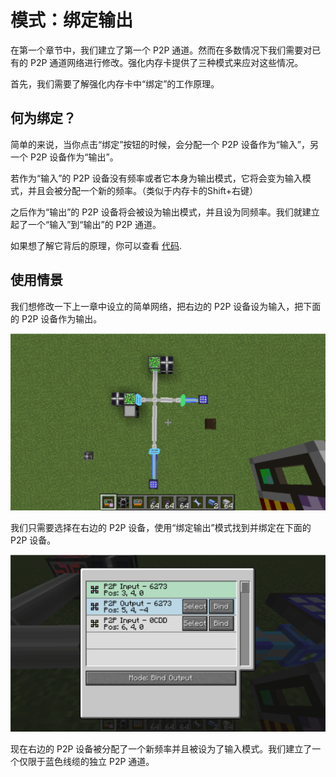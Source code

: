 # 模式：绑定输出

在第一个章节中，我们建立了第一个 P2P 通道。然而在多数情况下我们需要对已有的 P2P 通道网络进行修改。强化内存卡提供了三种模式来应对这些情况。

首先，我们需要了解强化内存卡中“绑定”的工作原理。

## 何为绑定？

简单的来说，当你点击“绑定”按钮的时候，会分配一个 P2P 设备作为“输入”，另一个 P2P 设备作为“输出”。

若作为“输入”的 P2P 设备没有频率或者它本身为输出模式，它将会变为输入模式，并且会被分配一个新的频率。（类似于内存卡的Shift+右键）

之后作为“输出”的 P2P 设备将会被设为输出模式，并且设为同频率。我们就建立起了一个“输入”到“输出”的 P2P 通道。

如果想了解它背后的原理，你可以查看 [代码](https://github.com/LasmGratel/BetterP2P/blob/master/src/main/java/com/projecturanus/betterp2p/util/p2p/P2PUtil.kt#L13).

## 使用情景

我们想修改一下上一章中设立的简单网络，把右边的 P2P 设备设为输入，把下面的 P2P 设备作为输出。

![](assets/example-5.png)

我们只需要选择在右边的 P2P 设备，使用“绑定输出”模式找到并绑定在下面的 P2P 设备。

![](assets/example-6.png)

现在右边的 P2P 设备被分配了一个新频率并且被设为了输入模式。我们建立了一个仅限于蓝色线缆的独立 P2P 通道。
